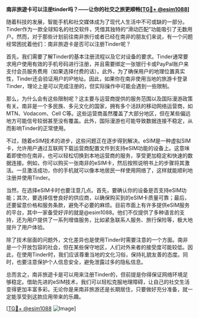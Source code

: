 **南非旅遊卡可以注册tinder吗？——让你的社交之旅更顺畅[[TG💪+ @esim1088](https://t.me/s/esim1088)]**

随着科技的发展，智能手机和社交媒体成为了现代人生活中不可或缺的一部分。Tinder作为一款全球知名的社交软件，凭借其独特的“滑动匹配”功能吸引了无数用户。然而，对于那些计划前往南非旅行或者已经在南非的朋友们来说，有一个问题经常困扰着他们：南非旅遊卡是否可以注册Tinder呢？

首先，我们需要了解Tinder的基本注册流程以及它对设备的要求。Tinder通常要求用户使用有效的手机号码进行注册，并且需要绑定一张银行卡或PayPal账户来支付会员服务费用（如果选择付费的话）。此外，为了确保用户的地理位置真实性，Tinder还会验证用户的IP地址。因此，如果你在南非使用当地的旅游卡登录Tinder，理论上是可以完成注册的，但实际操作中可能会遇到一些限制。

那么，为什么会有这些限制呢？这主要与运营商提供的服务范围以及国际漫游政策有关。南非是一个多民族、多元文化的国家，拥有多个活跃的移动网络运营商，如MTN、Vodacom、Cell C等。这些运营商虽然覆盖了大部分地区，但在某些偏远地方可能信号较弱甚至没有覆盖。此外，国际漫游也可能导致数据连接不稳定，从而影响Tinder的正常使用。

不过，随着eSIM技术的进步，这些问题正在逐步得到解决。eSIM是一种虚拟SIM卡，允许用户通过互联网下载运营商配置文件到支持eSIM功能的设备上。这意味着即使你在南非，也可以轻松切换到本地运营商的服务，享受更加稳定和快速的数据连接。例如，你可以购买一张南非的eSIM卡，然后按照说明书上的步骤将其激活。一旦激活成功，你的手机就可以像本地居民一样使用网络了，这样就能顺利地注册并使用Tinder。

当然，在选择eSIM卡时也要注意几点。首先，要确认你的设备是否支持eSIM功能；其次，要选择信誉良好的供应商，以确保购买到的eSIM卡质量可靠；最后，还要留意价格和服务条款，避免不必要的麻烦。目前市面上有许多提供eSIM服务的平台，其中一家备受好评的就是@esim1088。他们不仅提供了多种语言的支持，还为用户提供了一系列增值服务，比如紧急联系人服务、旅行保险等，极大地提升了用户体验。

除了技术层面的问题外，文化差异也是使用Tinder时需要注意的一个方面。南非是一个开放包容的社会，但在某些保守地区，人们对外来者的接受度可能较低。因此，在使用Tinder时，我们应该尊重当地的文化习俗，保持礼貌友善的态度。同时，也要注意保护个人信息安全，避免泄露过多的隐私信息。

总而言之，南非旅遊卡是可以用来注册Tinder的，但前提是你得保证网络环境足够稳定。借助先进的eSIM技术，我们可以轻松克服地理障碍，让自己的社交生活变得更加丰富多彩。无论你是来南非旅游还是长期居住，只要做好充分准备，就一定能享受到这款应用带来的乐趣。

[[TG💪+ @esim1088](https://t.me/s/esim1088) ![Image](https://i.postimg.cc/4NQfJmqS/Snipaste-2025-05-13-00-14-12.png)]